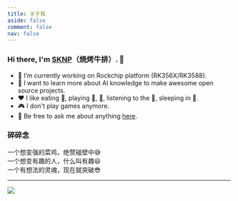 ```yaml
---
title: 关于我
aside: false
comment: false
nav: false
---
```


### Hi there, I'm [SKNP](https://sknp.top)（焼烤牛排）. 👋

- 🌱 I’m currently working on Rockchip platform (RK356X/RK3588).
- 🤔 I want to learn more about AI knowledge to make awesome open source projects.
- ❤️ I like eating 🍖, playing 🏸, 🏃, listening to the 🎻, sleeping in 🛌.
- 🎮 I don't play games anymore.
- 💬 Be free to ask me about anything [here](https://github.com/Sknp1006/Sknp1006/issues).


### 碎碎念

一个想变强的菜鸡，绝赞碰壁中😅  
一个想变有趣的人，什么叫有趣😃  
一个有想法的灵魂，现在就突破😎  

---

![](https://cdn.jsdelivr.net/gh/Sknp1006/cdn@master/img/anime/tobecontinued.jpg)
